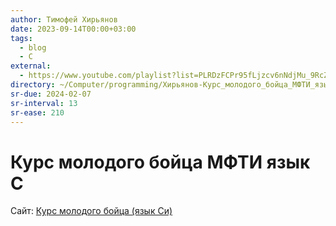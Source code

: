 ```yaml
---
author: Тимофей Хирьянов
date: 2023-09-14T00:00+03:00
tags:
  - blog
  - C
external:
  - https://www.youtube.com/playlist?list=PLRDzFCPr95fLjzcv6nNdjMu_9RcZgIM9U
directory: ~/Computer/programming/Хирьянов-Курс_молодого_бойца_МФТИ_язык_С/
sr-due: 2024-02-07
sr-interval: 13
sr-ease: 210
---
```


# Курс молодого бойца МФТИ язык С

Сайт: [Курс молодого бойца (язык Си)](https://cs.mipt.ru/c_intro/)
